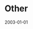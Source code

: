 ---
title: "Other"
collection: publications
permalink: /publications/openroad
classes: wide
date: 2003-01-01
venue: 'BLG'
link: 'https://www.openroad.org.uk/our-services/our-centres/colchester-centre/'
citation: 'Achbari, W. and K. Garic. 2021. &quot;Open Road&apos;s SOS Bus in Colchester: An Impact Report.&quot; <i>Business and Local Government Data Research Centre, University of Essex.</i> Colchester, England.'
---